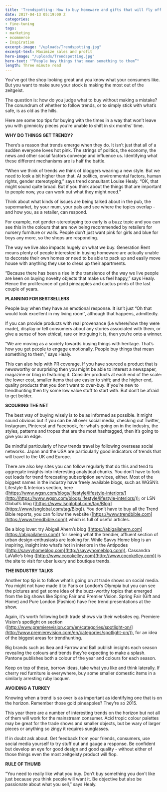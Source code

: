 ```yaml
---
title: 'Trendspotting: How to buy homeware and gifts that will fly off the shelves'
date: 2017-04-13 05:19:00 Z
categories:
- fine-tuning
tags:
- marketing
- ecommerce
- Inspiration
excerpt-image: "/uploads/Trendspotting.jpg"
excerpt-text: Maximize sales and profit
hero-image: "/uploads/Trendspotting.jpg"
hero-text: "“People buy things that mean something to them”"
length: Three minute read
---
```


You’ve got the shop looking great and you know what your consumers like. But you want to make sure your stock is making the most out of the zeitgeist.

The question is: how do you judge what to buy without making a mistake? The conundrum of whether to follow trends, or to simply stick with what’s safe, is as old as the hills.

Here are some top tips for buying with the times in a way that won’t leave you with gimmicky pieces you’re unable to shift in six months’ time.

**WHY DO THINGS GET TRENDY?**

There’s a reason that trends emerge when they do. It isn’t just that all of a sudden everyone loves hot pink. The strings of politics, the economy, the news and other social factors converge and influence us. Identifying what these different mechanisms are is half the battle.

“When we think of trends we think of bloggers wearing a new style. But we need to look a bit higher than that. At politics, environmental factors, human rights, gender stereotyping,” says trend consultant Louise Healy. “OK, that might sound quite broad. But if you think about the things that are important to people now, you can work out what they might need.”

Think about what kinds of issues are being talked about in the pub, the supermarket, by your mum, your pals and see where the topics overlap - and how you, as a retailer, can respond.

For example, not gender-stereotyping too early is a buzz topic and you can see this in the colours that are now being recommended by retailers for nursery furniture or walls. People don’t just want pink for girls and blue for boys any more, so the shops are responding.

The way we live also impacts hugely on what we buy. Generation Rent means plenty of people interested in buying homeware are actually unable to decorate their own homes or need to be able to pack up and easily move house with anything they use to dress up their apartments.

“Because there has been a rise in the transience of the way we live people are keen on buying novelty objects that make us feel happy,” says Healy. Hence the proliferance of gold pineapples and cactus prints of the last couple of years.

**PLANNING FOR BESTSELLERS**

People buy when they have an emotional response. It isn’t just “Oh that would look excellent in my living room”, although that happens, admittedly.

If you can provide products with real provenance (i.e where/how they were made), display or tell consumers about any stories associated with them, or give a sense of how ethical, rare or intriguing it is, then you’re onto a winner.

“We are moving as a society towards buying things with heritage. That’s how you get people to engage emotionally. People buy things that mean something to them,” says Healy.

This can also help with PR coverage. If you have sourced a product that is newsworthy or surprising then you might be able to interest a newspaper, magazine or blog in featuring it.
Consider products at each end of the scale: the lower cost, smaller items that are easier to shift; and the higher end, quality products that you don’t want to over-buy. If you’re new to trendhunting then try some low value stuff to start with. But don’t be afraid to get bolder.

**SCOURING THE NET**

The best way of buying wisely is to be as informed as possible. It might sound obvious but if you can be all over social media, checking out Twitter, Instagram, Pinterest and Facebook, for what’s going on in the industry, the styles, patterns and tropes that are the most hashtagged, then it’s going to give you an edge.

Be mindful particularly of how trends travel by following overseas social networks. Japan and the USA are particularly good indicators of trends that will travel to the UK and Europe.

There are also key sites you can follow regularly that do this and tend to aggregate insights into interesting analytical chunks. You don’t have to fork out loads for trend forecasting subscription services, either. Most of the biggest names in the industry have freely available blogs, such as WGSN’s Lifestyle & Interiors section, here ([https://www.wgsn.com/blogs/lifestyle/lifestyle-interiors/](http://https://www.wgsn.com/blogs/lifestyle/lifestyle-interiors/)); or LSN Global’s blog ([https://www.lsnglobal.com/tag/Blog](https://www.lsnglobal.com/tag/Blog)). You don’t have to buy all the Trend Bible reports, you can follow the website ([https://www.trendbible.com](https://www.trendbible.com)) which is full of useful articles.

Be a blog lover: try Abigail Ahern’s blog ([https://abigailahern.com](https://abigailahern.com)) for seeing what the trendier, affluent section of urban design-enthusiasts are looking for. While Savvy Home blog is an inspiring, insight into what’s hot in interiors in the Antipodes ([http://savvyhomeblog.com](http://savvyhomeblog.com)). Cassandra LaValle’s blog ([http://www.cocokelley.com](http://www.cocokelley.com)) is the site to visit for uber luxury and boutique trends.

**THE INDUSTRY TALKS**

Another top tip is to follow what’s going on at trade shows on social media. You might not have made it to Paris or London’s Olympia but you can see the pictures and get some idea of the buzz-worthy topics that emerged from the big shows like Spring Fair and Premier Vision. Spring Fair (Gift and Home) and Pure London (Fashion) have free trend presentations at the show.

Again, it’s worth following both trade shows via their websites eg. Premiere Vision’s spotlight on section ([http://www.premierevision.com/en/categories/spotlight-on/](http://www.premierevision.com/en/categories/spotlight-on/)), for an idea of the biggest areas for trendhunting.

Big brands such as Ikea and Farrow and Ball publish insights each season revealing the colours and trends they’re expecting to make a splash. Pantone publishes both a colour of the year and colours for each season.

Keep on top of these, borrow ideas, take what you like and think laterally. If cherry red furniture is everywhere, buy some smaller domestic items in a similarly arresting ruby lacquer.

**AVOIDING A TURKEY**

Knowing when a trend is so over is as important as identifying one that is on the horizon. Remember those gold pineapples? They’re so 2015.

This year there are a number of interesting trends on the horizon but not all of them will work for the mainstream consumer. Acid tropic colour palettes may be great for the trade shows and smaller objects, but be wary of larger pieces or anything so zingy it requires sunglasses.

If in doubt ask about. Get feedback from your friends, consumers, use social media yourself to try stuff out and gauge a response. Be confident but develop an eye for good design and good quality - without either of those things even the most zeitgeisty product will flop.

**RULE OF THUMB**

“You need to really like what you buy. Don’t buy something you don't like just because you think people will want it. Be objective but also be passionate about what you sell,” says Healy.